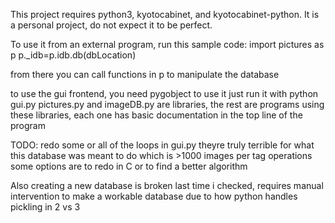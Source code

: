 This project requires python3, kyotocabinet, and kyotocabinet-python.
It is a personal project, do not expect it to be perfect.

To use it from an external program, run this sample code:
import pictures as p
p._idb=p.idb.db(dbLocation)

from there you can call functions in p to manipulate the database

to use the gui frontend, you need pygobject
to use it just run it with python gui.py
pictures.py and imageDB.py are libraries, the rest are programs using 
these libraries, each one has basic documentation in the top line of the program

TODO: 
redo some or all of the loops in gui.py
theyre truly terrible for what this database was meant to do
which is >1000 images per tag operations
some options are to redo in C or to find a better algorithm

Also creating a new database is broken last time i checked,
requires manual intervention to make a workable database 
due to how python handles pickling in 2 vs 3

